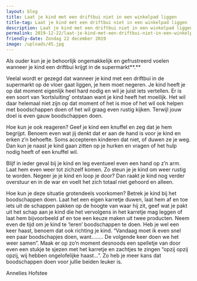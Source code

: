 ```yaml
---
layout: blog
title: Laat je kind met een driftbui niet in een winkelpad liggen
title-tag: Laat je kind met een driftbui niet in een winkelpad liggen
description: Laat je kind met een driftbui niet in een winkelpad liggen
permalink: 2019-12-22/laat-je-kind-met-een-driftbui-niet-in-een-winkelpad-liggen
friendly-date: Zondag 22 december 2019
image: /uploads/45.jpg
---
```

Als ouder kun je je behoorlijk ongemakkelijk en gefrustreerd voelen wanneer je kind een driftbui krijgt in de supermarkt**.**

Veelal wordt er gezegd dat wanneer je kind met een driftbui in de supermarkt op de vloer gaat liggen, je hem moet negeren. Je kind heeft je op dat moment eigenlijk heel hard nodig en wil je juist iets vertellen. Er is een soort van ‘kortsluiting’ ontstaan want je kind heeft het moeilijk. Het wil daar helemaal niet zijn op dat moment of het is moe of het wil ook helpen met boodschappen doen of het wil graag even rustig kijken. Terwijl jouw doel is even gauw boodschappen doen.

Hoe kun je ook reageren? Geef je kind een knuffel en zeg dat je hem begrijpt. Benoem even wat jij denkt dat er aan de hand is voor je kind en erken z’n behoefte. Soms accepteren kinderen dat niet, of duwen ze je weg. Dan kun je naast je kind gaan zitten op je hurken en vragen of het hulp nodig heeft of een knuffel wil.

Blijf in ieder geval bij je kind en leg eventueel even een hand op z’n arm. Laat hem even weer tot zichzelf komen. Zo steun je je kind om weer rustig te worden. Negeer je je kind en loop je door? Dan raakt je kind nog verder overstuur en in de war en voelt het zich totaal niet gehoord en alleen.

Hoe kun je deze situatie grotendeels voorkomen? Betrek je kind bij het boodschappen doen. Laat het een eigen karretje duwen, laat hem af en toe iets uit de schappen pakken op de hoogte van waar hij zit, geef wat je pakt uit het schap aan je kind die het vervolgens in het karretje mag leggen of laat hem bijvoorbeeld af en toe een keuze maken uit twee producten. Neem even de tijd om je kind te ‘leren’ boodschappen te doen. Heb je wel een keer haast, benoem dat ook richting je kind. “Vandaag moet ik even snel een paar boodschapjes doen, want…….. De volgende keer doen we het weer samen”. Maak er op zo’n moment desnoods een spelletje van door even een stukje te sjezen met het karretje en zachtjes te zingen “opzij opzij opzij, wij hebben ongelofelijke haast…”. Zo heb je meer kans dat boodschappen doen voor jullie beiden leuker is.

Annelies Hofstee
